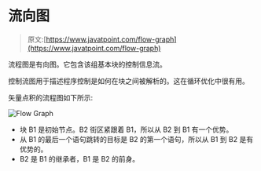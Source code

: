 # 流向图

> 原文:[https://www.javatpoint.com/flow-graph](https://www.javatpoint.com/flow-graph)

流程图是有向图。它包含该组基本块的控制信息流。

控制流图用于描述程序控制是如何在块之间被解析的。这在循环优化中很有用。

矢量点积的流程图如下所示:

![Flow Graph](../Images/0ec27512179140f65399aa09ee0e62aa.png)

*   块 B1 是初始节点。B2 街区紧跟着 B1，所以从 B2 到 B1 有一个优势。
*   从 B1 的最后一个语句跳转的目标是 B2 的第一个语句，所以从 B1 到 B2 是有优势的。
*   B2 是 B1 的继承者，B1 是 B2 的前身。